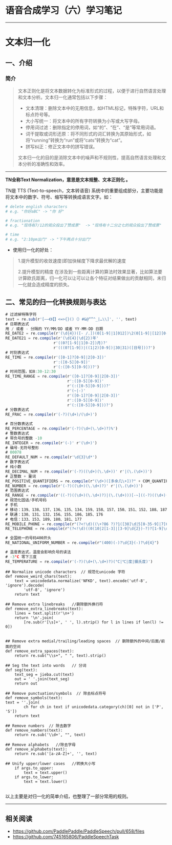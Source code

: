# 语音合成学习（六）学习笔记

---

# 文本归一化

## 一、介绍

### 简介

>  文本正则化是将文本数据转化为标准形式的过程，以便于进行自然语言处理和文本分析。文本归一化通常包括以下步骤：
>
>  - 文本清理：删除文本中的无用信息，如HTML标记，特殊字符，URL和标点符号等。
>  - 大小写统一：将文本中的所有字符转换为小写或大写字母。
>  - 停用词过滤：删除指定的停用词，如“的”、“在”、“是”等常用词语。
>  - 词干提取或词形还原：将不同形式的词汇转换为其原始形式，如将“running”转换为“run”或将“cats”转换为“cat”。
>  - 拼写纠正：修正文本中的拼写错误。
>
>  文本归一化的目的是消除文本中的噪声和不规则性，提高自然语言处理和文本分析的准确性和效率。

------

**TN全称Text Normalization，意思是文本规整、文本正则化 。**

TN是 TTS (Text-to-speech，文本转语音) 系统中的重要组成部分，主要功能是将文本中的数字、符号、缩写等转换成语言文字。如：

```bash
# delete english characters
# e.g. "你好aBC" -> "你 好"

# fractionation
# e.g. "现场有7/12的观众投出了赞成票"  -> "现场有十二分之七的观众投出了赞成票"

# time
# e.g. "2:10pm出门" -> "下午两点十分出门"
```

- 使用归一化的好处：

> 1.提升模型的收敛速度(即加快梯度下降求最优解的速度
>
> 2.提升模型的精度
> 在涉及到一些距离计算的算法时效果显著，比如算法要计算欧氏距离，归一化可以让可以让各个特征对结果做出的贡献相同，未归一化就会造成精度的损失。

## 二、常见的归一化转换规则与表达 

```javascript
# 过滤掉特殊字符
text = re.sub(r'[——《》【】<=>{}()（）#&@“”^_|…\\]', '', text)
# 日期表达式
用 / 或者 - 分隔的 YY/MM/DD 或者 YY-MM-DD 日期
RE_DATE2 = re.compile(r'(\d{4})([- /.])(0[1-9]|1[012])\2(0[1-9]|[12][0-9]|3[01])')
RE_DATE21 = re.compile(r'(\d{4}|\d{2})年'
                     r'((0?[1-9]|1[0-2])月)?'
                     r'(((0?[1-9])|((1|2)[0-9])|30|31)([日号]))?')
# 时刻表达式
RE_TIME = re.compile(r'([0-1]?[0-9]|2[0-3])'
                     r':([0-5][0-9])'
                     r'(:([0-5][0-9]))?')
# 时间范围，如8:30-12:30
RE_TIME_RANGE = re.compile(r'([0-1]?[0-9]|2[0-3])'
                           r':([0-5][0-9])'
                           r'(:([0-5][0-9]))?'
                           r'(~|-)'
                           r'([0-1]?[0-9]|2[0-3])'
                           r':([0-5][0-9])'
                           r'(:([0-5][0-9]))?')
# 分数表达式
RE_FRAC = re.compile(r'(-?)(\d+)/(\d+)')

# 百分数表达式
RE_PERCENTAGE = re.compile(r'(-?)(\d+(\.\d+)?)%')
# 整数表达式
# 带负号的整数 -10
RE_INTEGER = re.compile(r'(-)' r'(\d+)')
# 编号-无符号整形
# 00078
RE_DEFAULT_NUM = re.compile(r'\d{3}\d*')
# 数字表达式
# 纯小数
RE_DECIMAL_NUM = re.compile(r'(-?)((\d+)(\.\d+))' r'|(\.(\d+))')
# 正整数 + 量词
RE_POSITIVE_QUANTIFIERS = re.compile(r"(\d+)([多余几\+])?" + COM_QUANTIFIERS)
RE_NUMBER = re.compile(r'(-?)((\d+)(\.\d+)?)' r'|(\.(\d+))')
# 范围表达式
RE_RANGE = re.compile(r'((-?)((\d+)(\.\d+)?)|(\.(\d+)))[-~]((-?)((\d+)(\.\d+)?)|(\.(\d+)))')
# 规范化固话/手机号码
# 手机
# 移动：139、138、137、136、135、134、159、158、157、150、151、152、188、187、182、183、184、178、198
# 联通：130、131、132、156、155、186、185、176
# 电信：133、153、189、180、181、177
RE_MOBILE_PHONE = re.compile(r"(?<!\d)((\+?86 ?)?1([38]\d|5[0-35-9]|7[678]|9[89])\d{8})(?!\d)")
RE_TELEPHONE = re.compile(r"(?<!\d)((0(10|2[1-3]|[3-9]\d{2})-?)?[1-9]\d{7,8})(?!\d)")

# 全国统一的号码400开头
RE_NATIONAL_UNIFORM_NUMBER = re.compile(r"(400)(-)?\d{3}(-)?\d{4}")

# 温度表达式，温度会影响负号的读法
# -3°C 零下三度
RE_TEMPERATURE = re.compile(r'(-?)(\d+(\.\d+)?)(°C|℃|度|摄氏度)')
```

```
## Normalize unicode characters  // 规范化unicode 字符
def remove_weird_chars(text):
    text = unicodedata.normalize('NFKD', text).encode('utf-8', 'ignore').decode(
        'utf-8', 'ignore')
    return text
    
## Remove extra linebreaks   //删除额外换行符
def remove_extra_linebreaks(text):
    lines = text.split(r'\n+')
    return '\n'.join(
        [re.sub(r'[\s]+', ' ', l).strip() for l in lines if len(l) != 0])
        
 
## Remove extra medial/trailing/leading spaces  // 删除额外的中间/后面/前面的空间
def remove_extra_spaces(text):
    return re.sub("\\s+", " ", text).strip()
    
## Seg the text into words   // 分词
def seg(text):
    text_seg = jieba.cut(text)
    out = ' '.join(text_seg)
    return out
    
## Remove punctuation/symbols  // 除去标点符号
def remove_symbols(text):
text = ''.join(
        ch for ch in text if unicodedata.category(ch)[0] not in ['P', 'S'])
    return text
    
## Remove numbers  // 除去数字
def remove_numbers(text):
    return re.sub('\\d+', "", text)
    
## Remove alphabets   //除去字母
def remove_alphabets(text):
    return re.sub('[a-zA-Z]+', '', text)
  
## Unify upper/lower cases   //转换大小写
    if args.to_upper:
        text = text.upper()
    if args.to_lower:
        text = text.lower()


```



以上主要是对归一化的简单介绍，也整理了一部分常用的规则。

---

## 相关阅读

- https://github.com/PaddlePaddle/PaddleSpeech/pull/658/files
- https://github.com/745165806/PaddleSpeechTask

